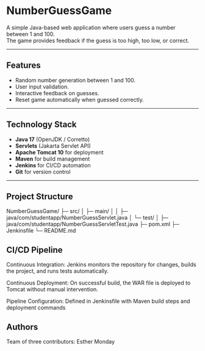 # NumberGuessGame

A simple Java-based web application where users guess a number between 1 and 100.  
The game provides feedback if the guess is too high, too low, or correct.

---

## Features

- Random number generation between 1 and 100.
- User input validation.
- Interactive feedback on guesses.
- Reset game automatically when guessed correctly.

---

## Technology Stack

- **Java 17** (OpenJDK / Corretto)
- **Servlets** (Jakarta Servlet API)
- **Apache Tomcat 10** for deployment
- **Maven** for build management
- **Jenkins** for CI/CD automation
- **Git** for version control

---

## Project Structure
NumberGuessGame/
├─ src/
│ ├─ main/
│ │ ├─ java/com/studentapp/NumberGuessServlet.java
│ └─ test/
│ ├─ java/com/studentapp/NumberGuessServletTest.java
├─ pom.xml
├─ Jenkinsfile
└─ README.md

## CI/CD Pipeline

Continuous Integration: Jenkins monitors the repository for changes, builds the project, and runs tests automatically.

Continuous Deployment: On successful build, the WAR file is deployed to Tomcat without manual intervention.

Pipeline Configuration: Defined in Jenkinsfile with Maven build steps and deployment commands
## Authors

Team of three contributors: Esther Monday

